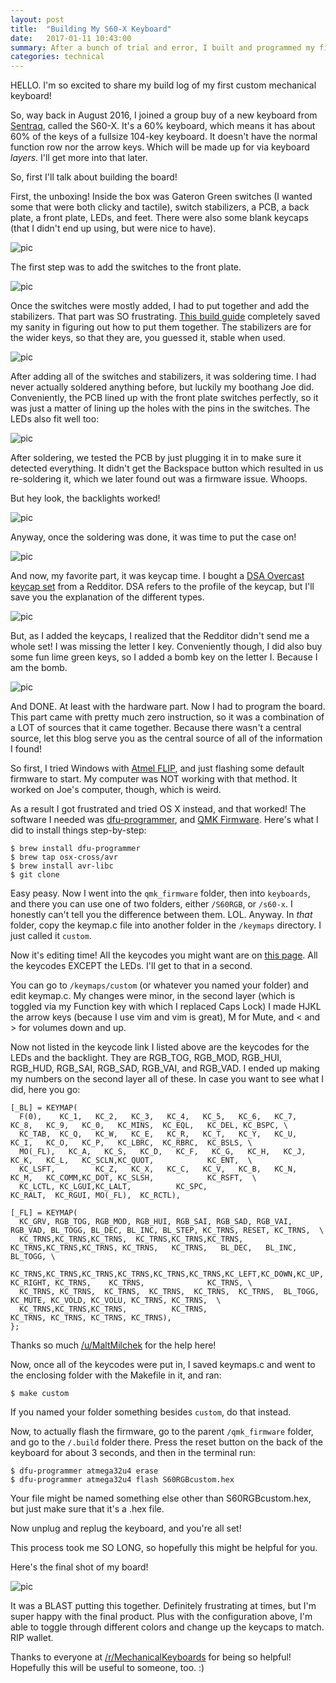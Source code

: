 ```yaml
---
layout: post
title:  "Building My S60-X Keyboard"
date:   2017-01-11 10:43:00
summary: After a bunch of trial and error, I built and programmed my first mechanical keyboard!
categories: technical
---
```


HELLO. I'm so excited to share my build log of my first custom mechanical keyboard!

So, way back in August 2016, I joined a group buy of a new keyboard from
[Sentraq](https://sentraq.com/), called the S60-X. It's a 60% keyboard, which
means it has about 60% of the keys of a fullsize 104-key keyboard. It doesn't
have the normal function row nor the arrow keys. Which will be made up for via
keyboard _layers_. I'll get more into that later.

So, first I'll talk about building the board!

First, the unboxing! Inside the box was Gateron Green switches (I wanted some
that were both clicky and tactile), switch stabilizers, a PCB, a back plate,
a front plate, LEDs, and feet.  There were also some blank keycaps (that I
didn't end up using, but were nice to have).

![pic](/assets/s60x/unboxing.gif)

The first step was to add the switches to the front plate.

![pic](/assets/s60x/addswitches.jpg)

Once the switches were mostly added, I had to put together and add the
stabilizers. That part was SO frustrating.
[This build guide](http://imgur.com/a/hzd7r) completely saved my sanity in
figuring out how to put them together. The stabilizers are for the wider keys,
so that they are, you guessed it, stable when used.

![pic](/assets/s60x/switchesstabilizers.jpg)

After adding all of the switches and stabilizers, it was soldering time. I had
never actually soldered anything before, but luckily my boothang Joe did.
Conveniently, the PCB lined up with the front plate switches perfectly, so it
was just a matter of lining up the holes with the pins in the switches. The
LEDs also fit well too:

![pic](/assets/s60x/solder.jpg)

After soldering, we tested the PCB by just plugging it in to make sure it
detected everything. It didn't get the Backspace button which resulted in us
re-soldering it, which we later found out was a firmware issue. Whoops.

But hey look, the backlights worked!

![pic](/assets/s60x/backlights.jpg)

Anyway, once the soldering was done, it was time to put the case on!

![pic](/assets/s60x/backplate.jpg)

And now, my favorite part, it was keycap time. I bought a
[DSA Overcast keycap set](https://www.massdrop.com/buy/mito-dsa-sci-fi) from
a Redditor. DSA refers to the profile of the keycap, but I'll save you the
explanation of the different types.

![pic](/assets/s60x/keycaps.jpg)

But, as I added the keycaps, I realized that the Redditor didn't send me a
whole set! I was missing the letter I key. Conveniently though, I did also buy
some fun lime green keys, so I added a bomb key on the letter I. Because I am
the bomb.

![pic](/assets/s60x/keycapsfull.jpg)

And DONE. At least with the hardware part. Now I had to program the board.
This part came with pretty much zero instruction, so it was a combination of a
LOT of sources that it came together. Because there wasn't a central source,
let this blog serve you as the central source of all of the information I
found!

So first, I tried Windows with
[Atmel FLIP](http://www.atmel.com/tools/flip.aspx), and just flashing
some default firmware to start. My computer was NOT working with that method.
It worked on Joe's computer, though, which is weird.

As a result I got frustrated and tried OS X instead, and that worked!
The software I needed was [dfu-programmer](https://dfu-programmer.github.io/),
and [QMK Firmware](https://github.com/jbyoung/qmk_firmware). Here's what I did
to install things step-by-step:

    $ brew install dfu-programmer
    $ brew tap osx-cross/avr
    $ brew install avr-libc
    $ git clone 

Easy peasy. Now I went into the `qmk_firmware` folder, then into `keyboards`,
and there you can use one of two folders, either `/S60RGB`, or `/s60-x`. I
honestly can't tell you the difference between them. LOL. Anyway. In _that_
folder, copy the keymap.c file into another folder in the `/keymaps` directory.
I just called it `custom`.

Now it's editing time! All the keycodes you might want are on
[this page](https://github.com/jbyoung/qmk_firmware/blob/master/doc/keycode.txt).
All the keycodes EXCEPT the LEDs. I'll get to that in a second.

You can go to `/keymaps/custom` (or whatever you named your folder) and edit
keymap.c. My changes were minor, in the second layer (which is toggled via
my Function key with which I replaced Caps Lock) I made HJKL the arrow keys
(because I use vim and vim is great), M for Mute, and < and > for volumes down and
up.

Now not listed in the keycode link I listed above are the keycodes for the LEDs
and the backlight. They are RGB_TOG, RGB_MOD, RGB_HUI, RGB_HUD, RGB_SAI,
RGB_SAD, RGB_VAI, and RGB_VAD. I ended up making my numbers on the second
layer all of these. In case you want to see what I did, here you go:

    [_BL] = KEYMAP(
      F(0),    KC_1,   KC_2,   KC_3,   KC_4,   KC_5,   KC_6,   KC_7,   KC_8,   KC_9,   KC_0,   KC_MINS,  KC_EQL,   KC_DEL, KC_BSPC, \
      KC_TAB,  KC_Q,   KC_W,   KC_E,   KC_R,   KC_T,   KC_Y,   KC_U,   KC_I,   KC_O,   KC_P,   KC_LBRC,  KC_RBRC,  KC_BSLS, \
      MO(_FL),   KC_A,   KC_S,   KC_D,   KC_F,   KC_G,   KC_H,   KC_J,   KC_K,   KC_L,   KC_SCLN,KC_QUOT,            KC_ENT,  \
      KC_LSFT,         KC_Z,   KC_X,   KC_C,   KC_V,   KC_B,   KC_N,   KC_M,   KC_COMM,KC_DOT, KC_SLSH,            KC_RSFT,  \
      KC_LCTL, KC_LGUI,KC_LALT,          KC_SPC,                                        KC_RALT,  KC_RGUI, MO(_FL),  KC_RCTL),

    [_FL] = KEYMAP(
      KC_GRV, RGB_TOG, RGB_MOD, RGB_HUI, RGB_SAI, RGB_SAD, RGB_VAI, RGB_VAD, BL_TOGG, BL_DEC, BL_INC, BL_STEP, KC_TRNS, RESET, KC_TRNS,  \
      KC_TRNS,KC_TRNS,KC_TRNS,  KC_TRNS,KC_TRNS,KC_TRNS, KC_TRNS,KC_TRNS,KC_TRNS, KC_TRNS,   KC_TRNS,   BL_DEC,   BL_INC,   BL_TOGG, \
      KC_TRNS,KC_TRNS,KC_TRNS,KC_TRNS,KC_TRNS,KC_TRNS,KC_LEFT,KC_DOWN,KC_UP, KC_RIGHT, KC_TRNS,    KC_TRNS,              KC_TRNS, \
      KC_TRNS, KC_TRNS,  KC_TRNS,  KC_TRNS,  KC_TRNS,  KC_TRNS,  BL_TOGG,  KC_MUTE, KC_VOLD, KC_VOLU, KC_TRNS, KC_TRNS,  \
      KC_TRNS,KC_TRNS,KC_TRNS,          KC_TRNS,                               KC_TRNS, KC_TRNS, KC_TRNS, KC_TRNS),
    };

Thanks so much [/u/MaltMilchek](https://www.reddit.com/user/MaltMilchek) for the help here!

Now, once all of the keycodes were put in, I saved keymaps.c and went to the
enclosing folder with the Makefile in it, and ran:

    $ make custom

If you named your folder something besides `custom`, do that instead.

Now, to actually flash the firmware, go to the parent `/qmk_firmware` folder,
and go to the `/.build` folder there. Press the reset button on the back of the
keyboard for about 3 seconds, and then in the terminal run:

    $ dfu-programmer atmega32u4 erase
    $ dfu-programmer atmega32u4 flash S60RGBcustom.hex

Your file might be named something else other than S60RGBcustom.hex, but just
make sure that it's a .hex file.

Now unplug and replug the keyboard, and you're all set!

This process took me SO LONG, so hopefully this might be helpful for you.

Here's the final shot of my board!

![pic](/assets/s60x/finishedboard.jpg)

It was a BLAST putting this together. Definitely frustrating at times, but I'm
super happy with the final product. Plus with the configuration above, I'm able
to toggle through different colors and change up the keycaps to match. RIP wallet.

Thanks to everyone at
[/r/MechanicalKeyboards](https://www.reddit.com/r/MechanicalKeyboards/) for
being so helpful! Hopefully this will be useful to someone, too. :)
